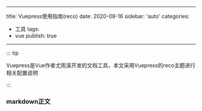 
---
title: Vuepress使用指南(reco)
date: 2020-08-16
sidebar: 'auto'
categories:
- 工具
tags:
- vue
publish: true
---


::: tip

Vuepress是Vue作者尤雨溪开发的文档工具，本文采用Vuepress的reco主题进行相关配置说明

:::

<!-- more -->

### markdown正文
